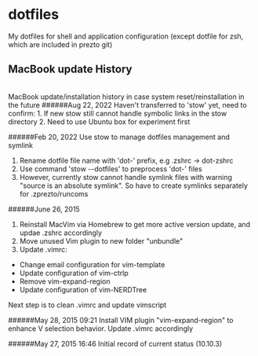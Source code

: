 # dotfiles
My dotfiles for shell and application configuration (except dotfile for zsh, which are included in prezto git)

## MacBook update History
<br />
MacBook update/installation history in case system reset/reinstallation in the future
######Aug 22, 2022
Haven't transferred to 'stow' yet, need to confirm:
1. If new stow still cannot handle symbolic links in the stow directory
2. Need to use Ubuntu box for experiment first

######Feb 20, 2022
Use stow to manage dotfiles management and symlink
1. Rename dotfile file name with 'dot-' prefix, e.g .zshrc -> dot-zshrc
2. Use command 'stow --dotfiles' to preprocess 'dot-' files
3. However, currently stow cannot handle symlink files with warning "source is an absolute symlink". So have to create symlinks separately for .zprezto/runcoms

######June 26, 2015 
1. Reinstall MacVim via Homebrew to get more active version update, and updae .zshrc accordingly
2. Move unused Vim plugin to new folder "unbundle" 
3. Update .vimrc:
  * Change email configuration for vim-template
  * Update configuration of vim-ctrlp
  * Remove vim-expand-region
  * Update configuration of vim-NERDTree

Next step is to clean .vimrc and update vimscript

######May 28, 2015 09:21
Install VIM plugin "vim-expand-region" to enhance V selection behavior. Update .vimrc accordingly

######May 27, 2015 16:46
Initial record of current status (10.10.3)

